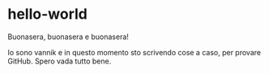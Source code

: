 # hello-world

Buonasera, buonasera e buonasera!

Io sono vannik e in questo momento sto scrivendo cose a caso, per provare GitHub.
Spero vada tutto bene.
